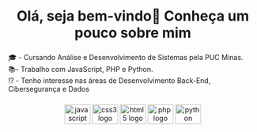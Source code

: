 <h1 align="center"> Olá, seja bem-vindo👋 Conheça um pouco sobre mim</h1>

###

<p align="left">🎓 - Cursando Análise e Desenvolvimento de Sistemas pela PUC Minas.<br>📚- Trabalho com JavaScript, PHP e Python.<br>⁉️ - Tenho interesse nas áreas de Desenvolvimento Back-End, Cibersegurança e Dados</p>

###

<div align="center">
  <img src="https://cdn.jsdelivr.net/gh/devicons/devicon/icons/javascript/javascript-original.svg" height="40" width="52" alt="javascript logo"  />
  <img src="https://cdn.jsdelivr.net/gh/devicons/devicon/icons/css3/css3-original.svg" height="40" width="52" alt="css3 logo"  />
  <img src="https://cdn.jsdelivr.net/gh/devicons/devicon/icons/html5/html5-original.svg" height="40" width="52" alt="html5 logo"  />
  <img src="https://cdn.jsdelivr.net/gh/devicons/devicon/icons/php/php-original.svg" height="40" width="52" alt="php logo"  />
  <img src="https://cdn.jsdelivr.net/gh/devicons/devicon/icons/python/python-original.svg" height="40" width="52" alt="python logo"  />
</div>

###
	

